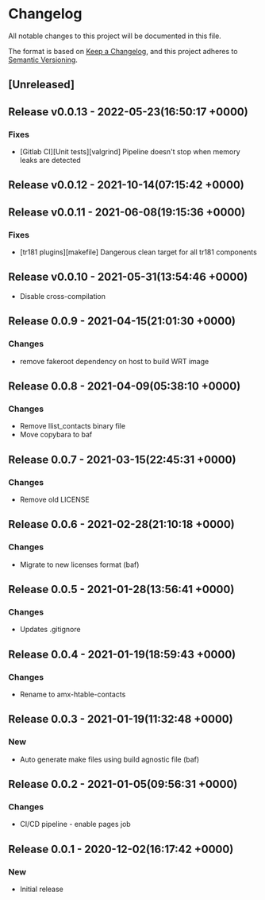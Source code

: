 # Changelog

All notable changes to this project will be documented in this file.

The format is based on [Keep a Changelog](https://keepachangelog.com/en/1.0.0/),
and this project adheres to [Semantic Versioning](https://semver.org/spec/v2.0.0.html).

## [Unreleased]


## Release v0.0.13 - 2022-05-23(16:50:17 +0000)

### Fixes

- [Gitlab CI][Unit tests][valgrind] Pipeline doesn't stop when memory leaks are detected

## Release v0.0.12 - 2021-10-14(07:15:42 +0000)

## Release v0.0.11 - 2021-06-08(19:15:36 +0000)

### Fixes

- [tr181 plugins][makefile] Dangerous clean target for all tr181 components

## Release v0.0.10 - 2021-05-31(13:54:46 +0000)

- Disable cross-compilation

## Release 0.0.9 - 2021-04-15(21:01:30 +0000)

### Changes

-  remove fakeroot dependency on host to build WRT image 

## Release 0.0.8 - 2021-04-09(05:38:10 +0000)

### Changes

- Remove llist_contacts binary file
- Move copybara to baf

## Release 0.0.7 - 2021-03-15(22:45:31 +0000)

### Changes

- Remove old LICENSE

## Release 0.0.6 - 2021-02-28(21:10:18 +0000)

### Changes

- Migrate to new licenses format (baf)

## Release 0.0.5 - 2021-01-28(13:56:41 +0000)

### Changes

- Updates .gitignore

## Release 0.0.4 - 2021-01-19(18:59:43 +0000)

### Changes

- Rename to amx-htable-contacts

## Release 0.0.3 - 2021-01-19(11:32:48 +0000)

### New

- Auto generate make files using build agnostic file (baf)

## Release 0.0.2 - 2021-01-05(09:56:31 +0000)

### Changes

- CI/CD pipeline - enable pages job

## Release 0.0.1 - 2020-12-02(16:17:42 +0000)

### New

- Initial release
